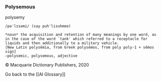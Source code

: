 ### Polysemous

polysemy

    /pəˈlɪsəmi/ (say puh'lisuhmee)

    *noun* the acquisition and retention of many meanings by one word, as in the case of the word `tank' which referred to a receptacle for liquids and then additionally to a military vehicle.
    [New Latin polysēmia, from Greek polysēmos, from poly poly-1 + sēmos sign]
    –polysemic, polysemous, adjective

© Macquarie Dictionary Publishers, 2020

Go back to the [[AI Glossary]]